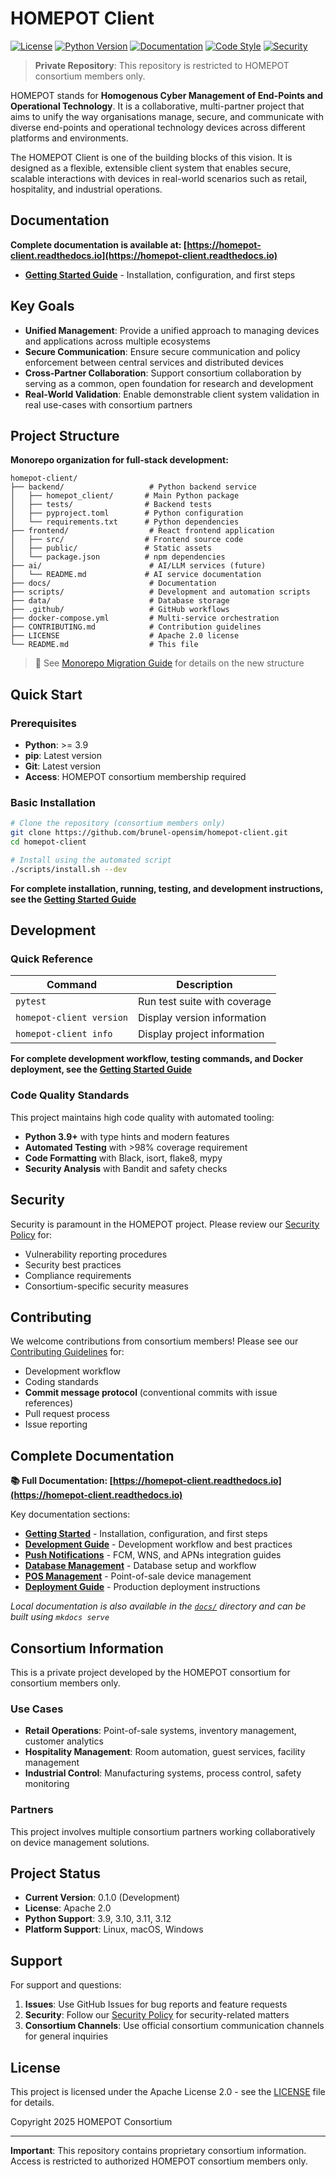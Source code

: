# HOMEPOT Client

[![License](https://img.shields.io/badge/License-Apache%202.0-blue.svg)](https://opensource.org/licenses/Apache-2.0)
[![Python Version](https://img.shields.io/badge/python-3.9%2B-brightgreen.svg)](https://python.org/)
[![Documentation](https://readthedocs.org/projects/homepot-client/badge/?version=latest)](https://homepot-client.readthedocs.io/en/latest/)
[![Code Style](https://img.shields.io/badge/code%20style-black%20%7C%20flake8-000000.svg)](https://github.com/psf/black)
[![Security](https://img.shields.io/badge/security-audit%20passing-green.svg)](https://github.com/brunel-opensim/homepot-client/actions/workflows/security-audit.yml)

> **Private Repository**: This repository is restricted to HOMEPOT consortium members only.

HOMEPOT stands for **Homogenous Cyber Management of End-Points and Operational Technology**.
It is a collaborative, multi-partner project that aims to unify the way organisations manage, secure, and communicate with diverse end-points and operational technology devices across different platforms and environments.

The HOMEPOT Client is one of the building blocks of this vision.
It is designed as a flexible, extensible client system that enables secure, scalable interactions with devices in real-world scenarios such as retail, hospitality, and industrial operations.

## Documentation

**Complete documentation is available at: [https://homepot-client.readthedocs.io](https://homepot-client.readthedocs.io)**

- **[Getting Started Guide](https://homepot-client.readthedocs.io/en/latest/getting-started/)** - Installation, configuration, and first steps

## Key Goals

- **Unified Management**: Provide a unified approach to managing devices and applications across multiple ecosystems
- **Secure Communication**: Ensure secure communication and policy enforcement between central services and distributed devices
- **Cross-Partner Collaboration**: Support consortium collaboration by serving as a common, open foundation for research and development
- **Real-World Validation**: Enable demonstrable client system validation in real use-cases with consortium partners

## Project Structure

**Monorepo organization for full-stack development:**

```text
homepot-client/
├── backend/                   # Python backend service
│   ├── homepot_client/       # Main Python package
│   ├── tests/                # Backend tests
│   ├── pyproject.toml        # Python configuration
│   └── requirements.txt      # Python dependencies
├── frontend/                  # React frontend application
│   ├── src/                  # Frontend source code
│   ├── public/               # Static assets
│   └── package.json          # npm dependencies
├── ai/                        # AI/LLM services (future)
│   └── README.md             # AI service documentation
├── docs/                      # Documentation
├── scripts/                   # Development and automation scripts
├── data/                      # Database storage
├── .github/                   # GitHub workflows
├── docker-compose.yml         # Multi-service orchestration
├── CONTRIBUTING.md            # Contribution guidelines
├── LICENSE                    # Apache 2.0 license
└── README.md                  # This file
```

> 📖 See [Monorepo Migration Guide](docs/monorepo-migration.md) for details on the new structure

## Quick Start

### Prerequisites

- **Python**: >= 3.9
- **pip**: Latest version  
- **Git**: Latest version
- **Access**: HOMEPOT consortium membership required

### Basic Installation

```bash
# Clone the repository (consortium members only)
git clone https://github.com/brunel-opensim/homepot-client.git
cd homepot-client

# Install using the automated script
./scripts/install.sh --dev
```

**For complete installation, running, testing, and development instructions, see the [Getting Started Guide](https://homepot-client.readthedocs.io/en/latest/getting-started/)**

## Development

### Quick Reference

| Command | Description |
|---------|-------------|
| `pytest` | Run test suite with coverage |
| `homepot-client version` | Display version information |
| `homepot-client info` | Display project information |

**For complete development workflow, testing commands, and Docker deployment, see the [Getting Started Guide](https://homepot-client.readthedocs.io/en/latest/getting-started/)**

### Code Quality Standards

This project maintains high code quality with automated tooling:

- **Python 3.9+** with type hints and modern features
- **Automated Testing** with >98% coverage requirement
- **Code Formatting** with Black, isort, flake8, mypy
- **Security Analysis** with Bandit and safety checks

## Security

Security is paramount in the HOMEPOT project. Please review our [Security Policy](SECURITY.md) for:

- Vulnerability reporting procedures
- Security best practices
- Compliance requirements
- Consortium-specific security measures

## Contributing

We welcome contributions from consortium members! Please see our [Contributing Guidelines](CONTRIBUTING.md) for:

- Development workflow
- Coding standards
- **Commit message protocol** (conventional commits with issue references)
- Pull request process
- Issue reporting

## Complete Documentation

**📚 Full Documentation: [https://homepot-client.readthedocs.io](https://homepot-client.readthedocs.io)**

Key documentation sections:

- **[Getting Started](https://homepot-client.readthedocs.io/en/latest/getting-started/)** - Installation, configuration, and first steps
- **[Development Guide](https://homepot-client.readthedocs.io/en/latest/development-guide/)** - Development workflow and best practices
- **[Push Notifications](https://homepot-client.readthedocs.io/en/latest/push-notification/)** - FCM, WNS, and APNs integration guides
- **[Database Management](https://homepot-client.readthedocs.io/en/latest/database-management/)** - Database setup and workflow
- **[POS Management](https://homepot-client.readthedocs.io/en/latest/pos-management/)** - Point-of-sale device management
- **[Deployment Guide](https://homepot-client.readthedocs.io/en/latest/deployment-guide/)** - Production deployment instructions

*Local documentation is also available in the [`docs/`](docs/) directory and can be built using `mkdocs serve`*

## Consortium Information

This is a private project developed by the HOMEPOT consortium for consortium members only.

### Use Cases

- **Retail Operations**: Point-of-sale systems, inventory management, customer analytics
- **Hospitality Management**: Room automation, guest services, facility management
- **Industrial Control**: Manufacturing systems, process control, safety monitoring

### Partners

This project involves multiple consortium partners working collaboratively on device management solutions.

## Project Status

- **Current Version**: 0.1.0 (Development)
- **License**: Apache 2.0
- **Python Support**: 3.9, 3.10, 3.11, 3.12
- **Platform Support**: Linux, macOS, Windows

## Support

For support and questions:

1. **Issues**: Use GitHub Issues for bug reports and feature requests
2. **Security**: Follow our [Security Policy](SECURITY.md) for security-related matters
3. **Consortium Channels**: Use official consortium communication channels for general inquiries

## License

This project is licensed under the Apache License 2.0 - see the [LICENSE](LICENSE) file for details.

Copyright 2025 HOMEPOT Consortium

---

**Important**: This repository contains proprietary consortium information. Access is restricted to authorized HOMEPOT consortium members only.

